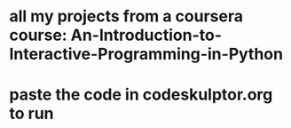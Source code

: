 # all my projects from a coursera course: An-Introduction-to-Interactive-Programming-in-Python
# paste the code in codeskulptor.org to run

